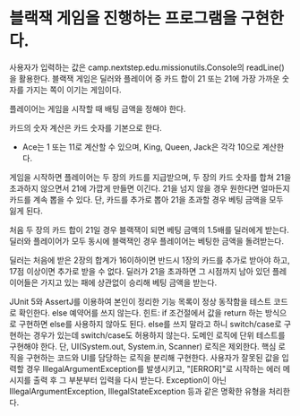 # 블랙잭 게임을 진행하는 프로그램을 구현한다.

사용자가 입력하는 값은 camp.nextstep.edu.missionutils.Console의 readLine()을 활용한다.
블랙잭 게임은 딜러와 플레이어 중 카드 합이 21 또는 21에 가장 가까운 숫자를 가지는 쪽이 이기는 게임이다.

플레이어는 게임을 시작할 때 배팅 금액을 정해야 한다. 

카드의 숫자 계산은 카드 숫자를 기본으로 한다. 
- Ace는 1 또는 11로 계산할 수 있으며, King, Queen, Jack은 각각 10으로 계산한다.

게임을 시작하면 플레이어는 두 장의 카드를 지급받으며, 두 장의 카드 숫자를 합쳐 21을 초과하지 않으면서 21에 가깝게 만들면 이긴다. 
21을 넘지 않을 경우 원한다면 얼마든지 카드를 계속 뽑을 수 있다.
단, 카드를 추가로 뽑아 21을 초과할 경우 베팅 금액을 모두 잃게 된다.

처음 두 장의 카드 합이 21일 경우 블랙잭이 되면 베팅 금액의 1.5배를 딜러에게 받는다. 
딜러와 플레이어가 모두 동시에 블랙잭인 경우 플레이어는 베팅한 금액을 돌려받는다.

딜러는 처음에 받은 2장의 합계가 16이하이면 반드시 1장의 카드를 추가로 받아야 하고, 17점 이상이면 추가로 받을 수 없다. 
딜러가 21을 초과하면 그 시점까지 남아 있던 플레이어들은 가지고 있는 패에 상관없이 승리해 베팅 금액을 받는다.



JUnit 5와 AssertJ를 이용하여 본인이 정리한 기능 목록이 정상 동작함을 테스트 코드로 확인한다.
else 예약어를 쓰지 않는다.
힌트: if 조건절에서 값을 return 하는 방식으로 구현하면 else를 사용하지 않아도 된다.
else를 쓰지 말라고 하니 switch/case로 구현하는 경우가 있는데 switch/case도 허용하지 않는다.
도메인 로직에 단위 테스트를 구현해야 한다. 단, UI(System.out, System.in, Scanner) 로직은 제외한다.
핵심 로직을 구현하는 코드와 UI를 담당하는 로직을 분리해 구현한다.
사용자가 잘못된 값을 입력할 경우 IllegalArgumentException를 발생시키고, "[ERROR]"로 시작하는 에러 메시지를 출력 후 그 부분부터 입력을 다시 받는다.
Exception이 아닌 IllegalArgumentException, IllegalStateException 등과 같은 명확한 유형을 처리한다.